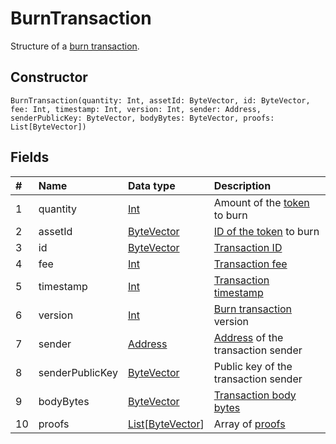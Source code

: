 # BurnTransaction

Structure of a [burn transaction](/blockchain/transaction-type/burn-transaction.md).

## Constructor

``` ride
BurnTransaction(quantity: Int, assetId: ByteVector, id: ByteVector, fee: Int, timestamp: Int, version: Int, sender: Address, senderPublicKey: ByteVector, bodyBytes: ByteVector, proofs: List[ByteVector])
```

## Fields

| # | Name | Data type | Description |
| :--- | :--- | :--- | :--- |
| 1 | quantity | [Int](/ride/data-types/int.md) | Amount of the [token](/blockchain/token.md) to burn |
| 2 | assetId | [ByteVector](/ride/data-types/byte-vector.md) | [ID of the token](/blockchain/token.md#token-id) to burn |
| 3 | id | [ByteVector](/ride/data-types/byte-vector.md) | [Transaction ID](/blockchain/transaction/transaction-id.md) |
| 4 | fee | [Int](/ride/data-types/int.md) | [Transaction fee](/blockchain/transaction/transaction-fee.md) |
| 5 | timestamp | [Int](/ride/data-types/int.md) | [Transaction timestamp](/blockchain/transaction/transaction-timestamp.md) |
| 6 | version | [Int](/ride/data-types/int.md) | [Burn transaction](/blockchain/transaction-type/burn-transaction.md) version |
| 7 | sender | [Address](/ride/structures/common-structures/address.md) | [Address](/blockchain/address.md) of the transaction sender |
| 8 | senderPublicKey | [ByteVector](/ride/data-types/byte-vector.md) | Public key of the transaction sender  |
| 9 | bodyBytes | [ByteVector](/ride/data-types/byte-vector.md) | [Transaction body bytes](/blockchain/transaction/transaction-body-bytes.md) |
| 10 | proofs | [List](/ride/data-types/list.md)[[ByteVector](/ride/data-types/byte-vector.md)] | Array of [proofs](/blockchain/transaction/transaction-proof.md) |
